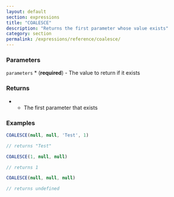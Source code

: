 ```yaml
---
layout: default
section: expressions
title: "COALESCE"
description: "Returns the first parameter whose value exists"
category: section
permalink: /expressions/reference/coalesce/
---
```


### Parameters

`parameters` * (__required__) - The value to return if it exists

### Returns

* - The first parameter that exists

### Examples

```js
COALESCE(null, null, 'Test', 1)

// returns "Test"
```


```js
COALESCE(1, null, null)

// returns 1
```


```js
COALESCE(null, null, null)

// returns undefined
```